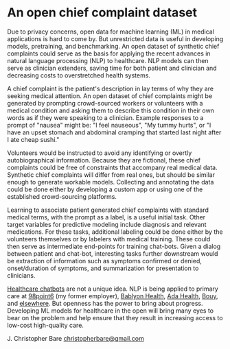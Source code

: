 # An open chief complaint dataset

Due to privacy concerns, open data for machine learning (ML) in medical applications is hard to come by. But unrestricted data is useful in developing models, pretraining, and benchmarking. An open dataset of synthetic chief complaints could serve as the basis for applying the recent advances in natural language processing (NLP) to healthcare. NLP models can then serve as clinician extenders, saving time for both patient and clinician and decreasing costs to overstretched health systems.

A chief complaint is the patient's description in lay terms of why they are seeking medical attention. An open dataset of chief complaints might be generated by prompting crowd-sourced workers or volunteers with a medical condition and asking them to describe this condition in their own words as if they were speaking to a clinician. Example responses to a prompt of "nausea" might be: "I feel nauseous", "My tummy hurts", or "I have an upset stomach and abdominal cramping that started last night after I ate cheap sushi."

Volunteers would be instructed to avoid any identifying or overtly autobiographical information. Because they are fictional, these chief complaints could be free of constraints that accompany real medical data. Synthetic chief complaints will differ from real ones, but should be similar enough to generate workable models. Collecting and annotating the data could be done either by developing a custom app or using one of the established crowd-sourcing platforms.

Learning to associate patient generated chief complaints with standard medical terms, with the prompt as a label, is a useful initial task. Other target variables for predictive modeling include diagnosis and relevant medications. For these tasks, additional labeling could be done either by the volunteers themselves or by labelers with medical training. These could then serve as intermediate end-points for training chat-bots. Given a dialog between patient and chat-bot, interesting tasks further downstream would be extraction of information such as symptoms confirmed or denied, onset/duration of symptoms, and summarization for presentation to clinicians.

[Healthcare chatbots][2] are not a unique idea. NLP is being applied to primary care at [98point6][1] (my former employer), [Bablyon Health][3], [Ada Health][4], [Bouy][5], and [elsewhere][6]. But openness has the power to bring about progress. Developing ML models for healthcare in the open will bring many eyes to bear on the problem and help ensure that they result in increasing access to low-cost high-quality care.

J. Christopher Bare
christopherbare@gmail.com

[1]: https://www.geekwire.com/2018/98point6-launches-virtual-clinic-app-solve-americas-primary-care-crisis-ai/
[2]: https://topflightapps.com/ideas/chatbots-in-healthcare/
[3]: https://www.babylonhealth.com/ai
[4]: https://ada.com/
[5]: https://www.buoyhealth.com/
[6]: https://www.jmir.org/2020/12/e18097
